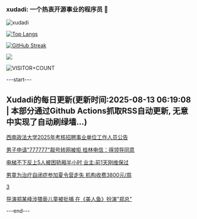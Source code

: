 ### xudadi: 一个热衷开源事业的程序员 👋

![xudadi](https://github-readme-stats-git-masterorgs-github-readme-stats-team.vercel.app/api?username=xudadi)

[![Top Langs](https://github-readme-stats.vercel.app/api/top-langs/?username=xudadi)](https://github.com/anuraghazra/github-readme-stats)

[![GitHub Streak](https://streak-stats.demolab.com?user=xudadi&locale=zh_Hans)](https://git.io/streak-stats)

![](https://raw.githubusercontent.com/xudadi/xudadi/main/assets/github-contribution-grid-snake.svg)

![VISITOR+COUNT](https://komarev.com/ghpvc/?username=xudadi&label=VISITOR+COUNT)


---start---

## Xudadi的每日更新(更新时间:2025-08-13 06:19:08 | 本部分通过Github Actions抓取RSS自动更新, 无意中实现了自动刷绿墙...)

[西南政法大学2025年考核招聘事业单位工作人员公告](https://www.gongkaoleida.com/article/2563534)

[男子申请"777777"靓号转网被拒 桂林电信：得领导同意](https://m.163.com/news/article/K6PAKK0T05561G0D.html)

[电梯不下反上5人被困轿厢半小时 业主:前1天刚维保过](https://m.163.com/news/article/K6P8RUBU05561G0D.html)

[男童为治疗自闭症参加夏令营走失 机构收费3800元/周](https://m.163.com/news/article/K6PEBE2R051492T3.html)

[3](https://m.163.com/touch/news/sub/domestic)

[导演郑某峰涉猥亵儿童被批捕 在《美人鱼》扮演"郑总"](https://m.163.com/news/article/K6PTIND405504DPG.html)

---end---
